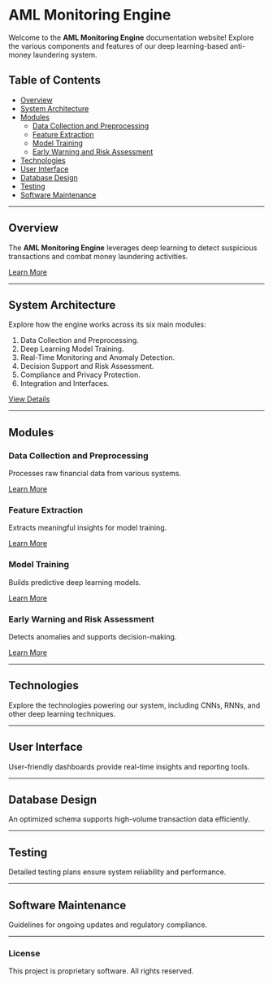 # AML Monitoring Engine  

Welcome to the **AML Monitoring Engine** documentation website! Explore the various components and features of our deep learning-based anti-money laundering system.

## Table of Contents  
- [Overview](#overview)  
- [System Architecture](#system-architecture)  
- [Modules](#modules)  
  - [Data Collection and Preprocessing](#data-collection-and-preprocessing)  
  - [Feature Extraction](#feature-extraction)  
  - [Model Training](#model-training)  
  - [Early Warning and Risk Assessment](#early-warning-and-risk-assessment)  
- [Technologies](#technologies)  
- [User Interface](#user-interface)  
- [Database Design](#database-design)  
- [Testing](#testing)  
- [Software Maintenance](#software-maintenance)  

---

## Overview  
The **AML Monitoring Engine** leverages deep learning to detect suspicious transactions and combat money laundering activities. 

[Learn More](#system-architecture)

---

## System Architecture  
Explore how the engine works across its six main modules:  
1. Data Collection and Preprocessing.  
2. Deep Learning Model Training.  
3. Real-Time Monitoring and Anomaly Detection.  
4. Decision Support and Risk Assessment.  
5. Compliance and Privacy Protection.  
6. Integration and Interfaces.

[View Details](#modules)

---

## Modules  
### Data Collection and Preprocessing  
Processes raw financial data from various systems.

[Learn More](#data-collection-and-preprocessing)

### Feature Extraction  
Extracts meaningful insights for model training.

[Learn More](#feature-extraction)

### Model Training  
Builds predictive deep learning models.

[Learn More](#model-training)

### Early Warning and Risk Assessment  
Detects anomalies and supports decision-making.

[Learn More](#early-warning-and-risk-assessment)

---

## Technologies  
Explore the technologies powering our system, including CNNs, RNNs, and other deep learning techniques.

---

## User Interface  
User-friendly dashboards provide real-time insights and reporting tools.

---

## Database Design  
An optimized schema supports high-volume transaction data efficiently.

---

## Testing  
Detailed testing plans ensure system reliability and performance.

---

## Software Maintenance  
Guidelines for ongoing updates and regulatory compliance.

---

### License  
This project is proprietary software. All rights reserved.

